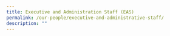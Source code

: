 ```yaml
---
title: Executive and Administration Staff (EAS)
permalink: /our-people/executive-and-administrative-staff/
description: ""
---
```

